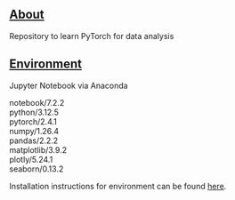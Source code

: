 ## <u> About </u>
Repository to learn PyTorch for data analysis  

## <u> Environment </u>
Jupyter Notebook via Anaconda  

notebook/7.2.2  
python/3.12.5  
pytorch/2.4.1  
numpy/1.26.4  
pandas/2.2.2  
matplotlib/3.9.2  
plotly/5.24.1  
seaborn/0.13.2

Installation instructions for environment can be found [here](setup_env.md). 


